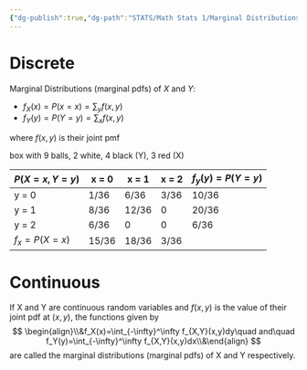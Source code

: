 ```yaml
---
{"dg-publish":true,"dg-path":"STATS/Math Stats 1/Marginal Distributions.md","permalink":"/stats/math-stats-1/marginal-distributions/","created":"2024-10-22T16:04:21.436-04:00","updated":"2025-07-07T18:02:31.379-04:00"}
---
```


# Discrete
Marginal Distributions (marginal pdfs) of $X$ and $Y$:
- $f_{X}(x)=P(x=x)=\sum _yf(x,y)$
- $f_{Y}(y)=P(Y=y)=\sum_{x}f(x,y)$

where $f(x,y)$ is their joint pmf 



box with 9 balls, 2 white, 4 black (Y), 3 red (X)

| $P(X=x,Y=y)$   | x = 0 | x = 1 | x = 2 | $f_{y}(y)=P(Y=y)$ |
| -------------- | ----- | ----- | ----- | ----------------- |
| y = 0          | 1/36  | 6/36  | 3/36  | 10/36             |
| y = 1          | 8/36  | 12/36 | 0     | 20/36             |
| y = 2          | 6/36  | 0     | 0     | 6/36              |
| $f_{x}=P(X=x)$ | 15/36 | 18/36 | 3/36  |                   |
# Continuous
If X and Y are continuous random variables and $f(x,y)$ is the value of their joint pdf at $(x,y)$, the functions given by
$$
\begin{align}\\&f_X(x)=\int_{-\infty}^\infty f_{X,Y}(x,y)dy\quad and\quad f_Y(y)=\int_{-\infty}^\infty f_{X,Y}(x,y)dx\\&\end{align}
$$
are called the marginal distributions (marginal pdfs) of X and Y respectively.
